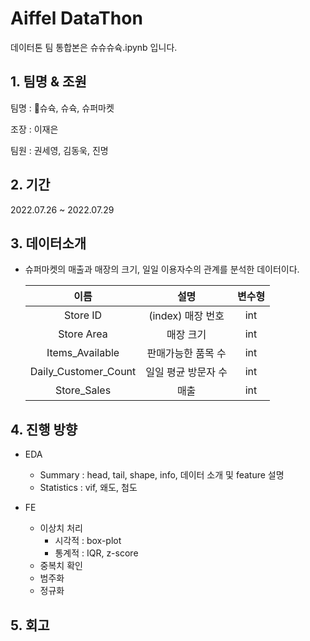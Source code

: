 # Aiffel DataThon

데이터톤 팀 통합본은 슈슈슈슉.ipynb 입니다.

## 1. 팀명 & 조원

팀명 : 🗿슈슉, 슈슉, 슈퍼마켓

조장 : 이재은

팀원 : 권세영, 김동욱, 진명

## 2. 기간

2022.07.26 ~ 2022.07.29

## 3. 데이터소개

  - 슈퍼마켓의 매출과 매장의 크기, 일일 이용자수의 관계를 분석한 데이터이다.
  
    | 이름 | 설명 | 변수형
    |:---:|:---:|:---:|
    |Store ID|(index) 매장 번호|int|
    |Store Area|매장 크기| int|
    |Items_Available| 판매가능한 품목 수| int|  
    |Daily_Customer_Count| 일일 평균 방문자 수|int|
    |Store_Sales| 매출|int|

## 4. 진행 방향

  - EDA
    - Summary : head, tail, shape, info, 데이터 소개 및 feature 설명
    - Statistics : vif, 왜도, 첨도
    
  - FE
    - 이상치 처리
      - 시각적 : box-plot
      - 통계적 : IQR, z-score
    - 중복치 확인
    - 범주화
    - 정규화
    
    
## 5. 회고
